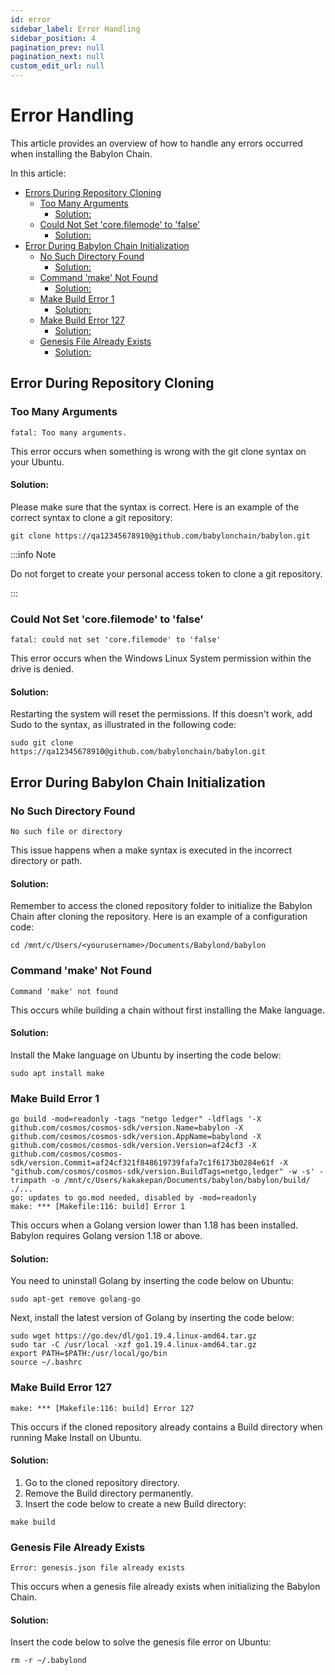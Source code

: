 ```yaml
---
id: error
sidebar_label: Error Handling
sidebar_position: 4
pagination_prev: null
pagination_next: null
custom_edit_url: null
---
```


# Error Handling
This article provides an overview of how to handle any errors occurred when installing the Babylon Chain.

In this article:
- [Errors During Repository Cloning](#error1)
    - [Too Many Arguments](#error1.1)
        - [Solution:](#sol1)
    -  [Could Not Set 'core.filemode' to 'false'](#error1.2)
        - [Solution:](#sol2)
- [Error During Babylon Chain Initialization](#error2)
    - [No Such Directory Found](#error2.1)
        - [Solution:](#sol3)
    - [Command 'make' Not Found](#error2.2)
        - [Solution:](#sol4)
    - [Make Build Error 1](#error2.3)
        - [Solution:](#sol5)
    - [Make Build Error 127](#error2.4)
        - [Solution:](#sol6)
    - [Genesis File Already Exists](#error2.5)
        - [Solution:](#sol7)
    
## Error During Repository Cloning <a id="error1"></a>
### Too Many Arguments <a id="error1.1"></a>
```
fatal: Too many arguments.
```
This error occurs when something is wrong with the git clone syntax on your Ubuntu.

#### Solution: <a id="sol1"></a>
Please make sure that the syntax is correct. Here is an example of the correct syntax to clone a git repository:
```
git clone https://qa12345678910@github.com/babylonchain/babylon.git
```
:::info Note

Do not forget to create your personal access token to clone a git repository.

:::
### Could Not Set 'core.filemode' to 'false' <a id="error1.2"></a>
```
fatal: could not set 'core.filemode' to 'false'
```
This error occurs when the Windows Linux System permission within the drive is denied.
#### Solution: <a id="sol2"></a>
Restarting the system will reset the permissions. If this doesn't work, add Sudo to the syntax, as illustrated in the following code:
```
sudo git clone https://qa12345678910@github.com/babylonchain/babylon.git
```
## Error During Babylon Chain Initialization <a id="error2"></a>
### No Such Directory Found <a id="error2.1"></a>
```
No such file or directory
```
This issue happens when a make syntax is executed in the incorrect directory or path.
#### Solution: <a id="sol3"></a>
Remember to access the cloned repository folder to initialize the Babylon Chain after cloning the repository. Here is an example of a configuration code:
```
cd /mnt/c/Users/<yourusername>/Documents/Babylond/babylon
```
### Command 'make' Not Found <a id="error2.2"></a>
```
Command 'make' not found
```
This occurs while building a chain without first installing the Make language.
#### Solution: <a id="sol4"></a>
Install the Make language on Ubuntu by inserting the code below:
```
sudo apt install make
```
### Make Build Error 1 <a id="error2.3"></a>
```
go build -mod=readonly -tags "netgo ledger" -ldflags '-X github.com/cosmos/cosmos-sdk/version.Name=babylon -X github.com/cosmos/cosmos-sdk/version.AppName=babylond -X github.com/cosmos/cosmos-sdk/version.Version=af24cf3 -X github.com/cosmos/cosmos-sdk/version.Commit=af24cf321f848619739fafa7c1f6173b0284e61f -X "github.com/cosmos/cosmos-sdk/version.BuildTags=netgo,ledger" -w -s' -trimpath -o /mnt/c/Users/kakakepan/Documents/babylon/babylon/build/ ./...
go: updates to go.mod needed, disabled by -mod=readonly
make: *** [Makefile:116: build] Error 1
```
This occurs when a Golang version lower than 1.18 has been installed. Babylon requires Golang version 1.18 or above.
#### Solution: <a id="sol5"></a>
You need to uninstall Golang by inserting the code below on Ubuntu:
```
sudo apt-get remove golang-go
```
Next, install the latest version of Golang by inserting the code below:
```
sudo wget https://go.dev/dl/go1.19.4.linux-amd64.tar.gz
sudo tar -C /usr/local -xzf go1.19.4.linux-amd64.tar.gz
export PATH=$PATH:/usr/local/go/bin
source ~/.bashrc
```
### Make Build Error 127 <a id="error2.4"></a>
```
make: *** [Makefile:116: build] Error 127
```
This occurs if the cloned repository already contains a Build directory when running Make Install on Ubuntu.
#### Solution: <a id="sol6"></a>
1. Go to the cloned repository directory.
2. Remove the Build directory permanently.
3. Insert the code below to create a new Build directory:
```
make build
```
### Genesis File Already Exists <a id="error2.5"></a>
```
Error: genesis.json file already exists
```
This occurs when a genesis file already exists when initializing the Babylon Chain.
#### Solution: <a id="sol7"></a>
Insert the code below to solve the genesis file error on Ubuntu:
```
rm -r ~/.babylond
```